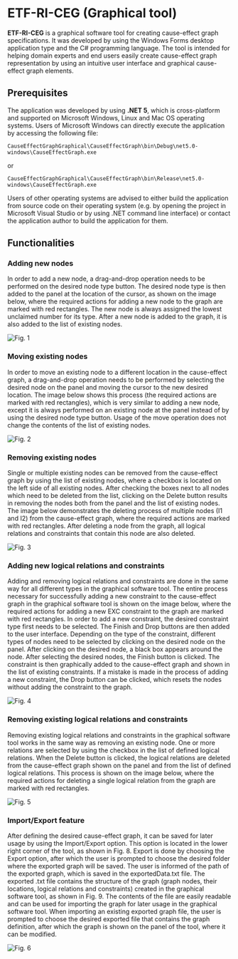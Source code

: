 # ETF-RI-CEG (Graphical tool)

**ETF-RI-CEG** is a graphical software tool for creating cause-effect graph specifications. It was developed by using the Windows Forms desktop application type and the C# programming language. The tool is intended for helping domain experts and end users easily create cause-effect graph representation by using an intuitive user interface and graphical cause-effect graph elements.

## Prerequisites

The application was developed by using **.NET 5**, which is cross-platform and supported on Microsoft Windows, Linux and Mac OS operating systems.
Users of Microsoft Windows can directly execute the application by accessing the following file:

```
CauseEffectGraphGraphical\CauseEffectGraph\bin\Debug\net5.0-windows\CauseEffectGraph.exe
```

 or
 
 ```
CauseEffectGraphGraphical\CauseEffectGraph\bin\Release\net5.0-windows\CauseEffectGraph.exe
```

Users of other operating systems are advised to either build the application from source code on their operating system (e.g. by opening the project in Microsoft Visual Studio or by using .NET command line interface) or contact the application author to build the application for them.

## Functionalities

### Adding new nodes

In order to add a new node, a drag-and-drop operation needs to be performed on the desired node type button. The desired node type is then added to the panel at the location of the cursor, as shown on the image below, where the required actions for adding a new node to the graph are marked with red rectangles. The new node is always assigned the lowest unclaimed number for its type. After a new node is added to the graph, it is also added to the list of existing nodes.

![Fig. 1](https://github.com/ehlymana/ETF-RI-CEG-Graphical/blob/main/Images/Fig.%201%20Adding%20new%20nodes.png)

### Moving existing nodes

In order to move an existing node to a different location in the cause-effect graph, a drag-and-drop operation needs to be performed by selecting the desired node on the panel and moving the cursor to the new desired location. The image below shows this process (the required actions are marked with red rectangles), which is very similar to adding a new node, except it is always performed on an existing node at the panel instead of by using the desired node type button. Usage of the move operation does not change the contents of the list of existing nodes.

![Fig. 2](https://github.com/ehlymana/ETF-RI-CEG-Graphical/blob/main/Images/Fig.%202%20Moving%20existing%20nodes.png)

### Removing existing nodes

Single or multiple existing nodes can be removed from the cause-effect graph by using the list of existing nodes, where a checkbox is located on the left side of all existing nodes. After checking the boxes next to all nodes which need to be deleted from the list, clicking on the Delete button results in removing the nodes both from the panel and the list of existing nodes. The image below demonstrates the deleting process of multiple nodes (I1 and I2) from the cause-effect graph, where the required actions are marked with red rectangles. After deleting a node from the graph, all logical relations and constraints that contain this node are also deleted.

![Fig. 3](https://github.com/ehlymana/ETF-RI-CEG-Graphical/blob/main/Images/Fig.%203%20Deleting%20nodes.png)

### Adding new logical relations and constraints

Adding and removing logical relations and constraints are done in the same way for all different types in the graphical software tool. The entire process necessary for successfully adding a new constraint to the cause-effect graph in the graphical software tool is shown on the image below, where the required actions for adding a new EXC constraint to the graph are marked with red rectangles. In order to add a new constraint, the desired constraint type first needs to be selected. The Finish and Drop buttons are then added to the user interface. Depending on the type of the constraint, different types of nodes need to be selected by clicking on the desired node on the panel. After clicking on the desired node, a black box appears around the node. After selecting the desired nodes, the Finish button is clicked. The constraint is then graphically added to the cause-effect graph and shown in the list of existing constraints. If a mistake is made in the process of adding a new constraint, the Drop button can be clicked, which resets the nodes without adding the constraint to the graph.

![Fig. 4](https://github.com/ehlymana/ETF-RI-CEG-Graphical/blob/main/Images/Fig.%204%20Adding%20new%20logical%20relation.png)

### Removing existing logical relations and constraints

Removing existing logical relations and constraints in the graphical software tool works in the same way as removing an existing node. One or more relations are selected by using the checkbox in the list of defined logical relations. When the Delete button is clicked, the logical relations are deleted from the cause-effect graph shown on the panel and from the list of defined logical relations. This process is shown on the image below, where the required actions for deleting a single logical relation from the graph are marked with red rectangles.

![Fig. 5](https://github.com/ehlymana/ETF-RI-CEG-Graphical/blob/main/Images/Fig.%205%20Deleting%20existing%20logical%20relations.png)

### Import/Export feature

After defining the desired cause-effect graph, it can be saved for later usage by using the Import/Export option. This option is located in the lower right corner of the tool, as shown in Fig. 8. Export is done by choosing the Export option, after which the user is prompted to choose the desired folder where the exported graph will be saved. The user is informed of the path of the exported graph, which is saved in the exportedData.txt file. The exported .txt file contains the structure of the graph (graph nodes, their locations, logical relations and constraints) created in the graphical software tool, as shown in Fig. 9. The contents of the file are easily readable and can be used for importing the graph for later usage in the graphical software tool. When importing an existing exported graph file, the user is prompted to choose the desired exported file that contains the graph definition, after which the graph is shown on the panel of the tool, where it can be modified.

![Fig. 6](https://github.com/ehlymana/ETF-RI-CEG-Graphical/blob/main/Images/Fig.%206%20Import-Export.png)
